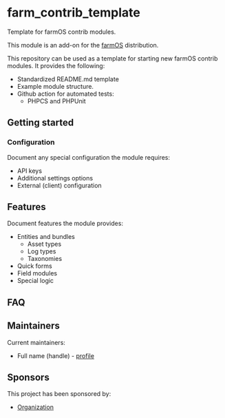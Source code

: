 # farm_contrib_template
Template for farmOS contrib modules.

This module is an add-on for the [farmOS](http://drupal.org/project/farm)
distribution.

This repository can be used as a template for starting new
farmOS contrib modules. It provides the following:
- Standardized README.md template
- Example module structure.
- Github action for automated tests:
  - PHPCS and PHPUnit

## Getting started

### Configuration

Document any special configuration the module requires:
- API keys
- Additional settings options
- External (client) configuration

## Features

Document features the module provides:
- Entities and bundles
  - Asset types
  - Log types
  - Taxonomies
- Quick forms
- Field modules
- Special logic

## FAQ

## Maintainers

Current maintainers:
- Full name (handle) - [profile](https://farmos.org)

## Sponsors
This project has been sponsored by:
- [Organization](https://farmos.org)
